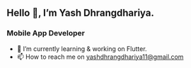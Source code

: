 ## Hello 👋, I’m Yash Dhrangdhariya.
### Mobile App Developer
- 👀 I’m currently learning & working on Flutter.
- 📫 How to reach me on yashdhrangdhariya11@gmail.com
